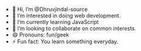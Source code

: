 - 👋 Hi, I’m @Dhruvjindal-source
- 👀 I’m interested in doing web development.
- 🌱 I’m currently learning JavaScript
- 💞️ I’m looking to collaborate on common interests
- 😄 Pronouns: fun/geek
- ⚡ Fun fact: You learn something everyday.

<!---
Dhruvjindal-source/Dhruvjindal-source is a ✨ special ✨ repository because its `README.md` (this file) appears on your GitHub profile.
You can click the Preview link to take a look at your changes.
--->

